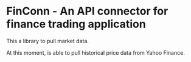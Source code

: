 # FinConn - An API connector for finance trading application

This a library to pull market data.

At this moment, is able to pull historical price data from Yahoo Finance.
